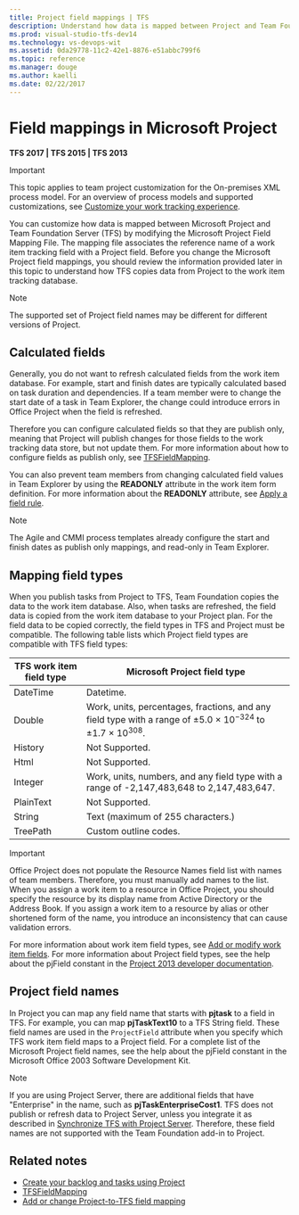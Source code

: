 ```yaml
---
title: Project field mappings | TFS
description: Understand how data is mapped between Project and Team Foundation Server (TFS)
ms.prod: visual-studio-tfs-dev14
ms.technology: vs-devops-wit
ms.assetid: 0da29778-11c2-42e1-8876-e51abbc799f6
ms.topic: reference
ms.manager: douge
ms.author: kaelli
ms.date: 02/22/2017  
---
```


# Field mappings in Microsoft Project


**TFS 2017 | TFS 2015 | TFS 2013** 


>[!IMPORTANT]  
>This topic applies to team project customization for the On-premises XML process model. For an overview of process models and supported customizations, see [Customize your work tracking experience](../customize/customize-work.md).  

You can customize how data is mapped between Microsoft Project and Team Foundation Server (TFS) by modifying the Microsoft Project Field Mapping File. The mapping file associates the reference name of a work item tracking field  with a Project field. Before you change the Microsoft Project field mappings, you should review the information provided later in this topic to understand how TFS copies data from Project to the work item tracking database.  
  
> [!NOTE]  
>  The supported set of Project field names may be different for different versions of Project.  

<a name="CalculatedFields"></a>   
##  Calculated fields  
 Generally, you do not want to refresh calculated fields from the work item database. For example, start and finish dates are typically calculated based on task duration and dependencies. If a team member were to change the start date of a task in Team Explorer, the change could introduce errors in Office Project when the field is refreshed. 

Therefore you can configure calculated fields so that they are publish only, meaning that Project will publish changes for those fields to the work tracking data store, but not update them. For more information about how to configure fields as publish only, see [TFSFieldMapping](upload-or-download-the-microsoft-project-mapping-file.md).  
  
You can also prevent team members from changing calculated field values in Team Explorer by using the **READONLY** attribute in the work item form definition. For more information about the **READONLY** attribute, see [Apply a field rule](apply-rule-work-item-field.md).  
  
> [!NOTE]
>  The  Agile and CMMI process templates already configure the start and finish dates as publish only mappings, and read-only in Team Explorer.  
  
<a name="MappingFieldTypes"></a> 
##  Mapping field types  
 When you publish tasks from Project to TFS, Team Foundation copies the data to the work item database. Also, when tasks are refreshed, the field data is copied from the work item database to your Project plan. For the field data to be copied correctly, the field types in TFS and Project must be compatible. The following table lists which Project field types are compatible with TFS field types:  
  
|**TFS work item field type**|**Microsoft Project field type**|  
|----------------------------------|--------------------------------------|  
|DateTime|Datetime.|  
|Double|Work, units, percentages, fractions, and any field type with a range of ±5.0 × 10<sup>−324</sup> to ±1.7 × 10<sup>308</sup>.|  
|History|Not Supported.|  
|Html|Not Supported.|  
|Integer|Work, units, numbers, and any field type with a range of -2,147,483,648 to 2,147,483,647.|  
|PlainText|Not Supported.|  
|String|Text (maximum of 255 characters.)|  
|TreePath|Custom outline codes.|  
  

>[!IMPORTANT]  
>Office Project does not populate the Resource Names field list with names of team members. Therefore, you must manually add names to the list. When you assign a work item to a resource in Office Project, you should specify the resource by its display name from Active Directory or the Address Book. If you assign a work item to a resource by alias or other shortened form of the name, you introduce an inconsistency that can cause validation errors.
 
 For more information about work item field types, see [Add or modify work item fields](../customize/add-modify-field.md). For more information about Project field types, see the help about the pjField constant in the [Project 2013 developer documentation](http://msdn.microsoft.com/library/office/ms512767.aspx).  
  
<a name="OfficeProjectFieldNames"></a> 
##  Project field names  
 In Project you can map any field name that starts with **pjtask** to a field in TFS. For example, you can map **pjTaskText10** to a TFS String field. These field names are used in the `ProjectField` attribute when you specify which TFS work item field maps to a Project field. For a complete list of the Microsoft Project field names, see the help about the pjField constant in the Microsoft Office 2003 Software Development Kit.  
  
> [!NOTE]  
>  If you are using Project Server, there are additional fields that have "Enterprise" in the name, such as **pjTaskEnterpriseCost1**. TFS does not publish or refresh data to Project Server, unless you integrate it as described in [Synchronize TFS with Project Server](../tfs-ps-sync/synchronize-tfs-project-server.md). Therefore, these field names are not supported with the Team Foundation add-in to Project.  
  
## Related notes 
-  [Create your backlog and tasks using Project](../office/create-your-backlog-tasks-using-project.md)   
-  [TFSFieldMapping](upload-or-download-the-microsoft-project-mapping-file.md)   
-  [Add or change Project-to-TFS field mapping](add-or-change-how-project-fields-map-to-tfs-fields.md)
